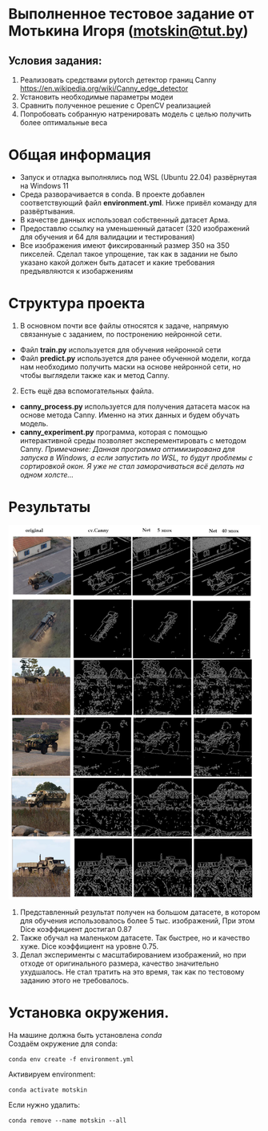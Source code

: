 # Выполненное тестовое задание от Мотькина Игоря (motskin@tut.by)
## Условия задания:
1. Реализовать средствами pytorch детектор границ Canny https://en.wikipedia.org/wiki/Canny_edge_detector
2. Установить необходимые параметры модеи
3. Сравнить полученное решение с OpenCV реализацией
4. Попробовать собранную натренировать модель с целью получить более оптимальные веса

# Общая информация
- Запуск и отладка выполнялись под WSL (Ubuntu 22.04) развёрнутая на Windows 11
- Среда разворачивается в conda. В проекте добавлен соответствующий файл **environment.yml**. Ниже привёл команду для развёртывания.
- В качестве данных использовал собственный датасет Арма. 
- Предоставлю ссылку на уменьшенный датасет (320 изображений для обучения и 64 для валидации и тестирования)
- Все изображения имеют фиксированный размер 350 на 350 пикселей. Сделал такое упрощение, так как в задании не было указано какой должен быть датасет и какие требования предъявляются к изобаржениям

# Структура проекта
1. В основном почти все файлы относятся к задаче, напрямую связаннуые с заданием, по постронению нейронной сети.
- Файл **train.py** используется для обучения нейронной сети
- Файл **predict.py** используется для ранее обученной модели, когда нам необходимо получить маски на основе нейронной сети, но чтобы выглядели также как и метод Canny.  
2. Есть ещё два вспомогательных файла.
- **canny_process.py** используется для получения датасета масок на основе метода Canny. Именно на этих данных и будем обучать модель. 
- **canny_experiment.py** программа, которая с помощью интерактивной среды позволяет эксперементировать с методом Canny. *Примечание: Данная программа оптимизирована для запуска в Windows, а если запустить по WSL, то будут проблемы с сортировкой окон. Я уже не стал заморачиваться всё делать на одном холсте...*

# Результаты

![Изображение сравнивающее результаты](./Info/comparison_of_results.png)

1. Представленный результат получен на большом датасете, в котором для обучения использовалось более 5 тыс. изображений, При этом Dice коэффициент достигал 0.87
2. Также обучал на маленьком датасете. Так быстрее, но и качество хуже. Dice коэффициент на уровне 0.75. 
3. Делал эксперименты с масштабированием изображений, но при отходе от оригинального размера, качество значительно ухудшалось. Не стал тратить на это время, так как по тестовому заданию этого не требовалось.

# Установка окружения.
На машине должна быть установлена *conda*<br>
Создаём окружение для conda:
```command
conda env create -f environment.yml
```

Активируем environment:
```command
conda activate motskin
```

Если нужно удалить: 
```command
conda remove --name motskin --all
```

